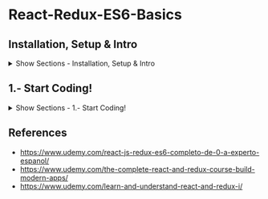# React-Redux-ES6-Basics

## Installation, Setup & Intro

<details><summary>Show Sections - Installation, Setup & Intro</summary>
<p>

### NodeJS & Npm

<details><summary>Show NodeJS & Npm</summary>
<p>
  
NodeJS - https://nodejs.org/ (Download & Install it, Long Term Support (LTS) recommended)

Check if NodeJS was correctly installed, opening a terminal and typing:
```javascript
node -v
```
</p>
</details>

### Choosing an IDE

<details><summary>Show Choosing an IDE</summary>
<p>
  
- Sublime - https://www.sublimetext.com/3
- Atom - https://atom.io/
- Visual Studio Code - https://code.visualstudio.com/

</p>
</details>

### React Docs

<details><summary>Show React Docs</summary>
<p>
  
- https://reactjs.org/
- https://github.com/facebook/react

</p>
</details>

### Babel y ES6 in CodePen 

<details><summary>Show Babel y ES6 in CodePen</summary>
<p>

#### First Steps
- Go to https://codepen.io/
- Create > New Pen > Settings > Javascript > Preprocessor - "Babel" > Quick-add - "React" > Quick-add - "React DOM"
- HelloWorld:

HTML
```javascript
<div id="root">
  
</div>
```
JS
```javascript
ReactDOM.render(<h1>Hello World!!</h1>, document.getElementById('root'));
```
#### Useful links
- https://codepen.io/
- http://babeljs.io/
- https://reactjs.org/docs/introducing-jsx.html

</p>
</details>

</p>
</details>

## 1.- Start Coding!

<details><summary>Show Sections - 1.- Start Coding!</summary>
<p>
  
### First React App

<details><summary>Show First React App</summary>
<p>

https://reactjs.org/docs/add-react-to-a-new-app.html
- VS Studio Code > View > Integrated Terminal 
```javascript
npm install -g create-react-app
create-react-app my-app

cd my-app
npm start
```

</p>
</details>

### Wireframing

<details><summary>Show Wireframing</summary>
<p>
  
- 30 Best Free Wireframing Tools 2018 - https://www.doublemesh.com/free-wireframing-tools/

#### Sample in Pencil:

WeatherLocation Component
![WeatherLocation Component](https://lh3.googleusercontent.com/pyhRr-p--K5G-jLuqVuAfKRwS3TtcaZeVtWBS4SJjXp0FYk6pgwSVi-zaEYaqyNpJS2F1XteA7AO7j7wLryj5UQbdU17nwlGfXXzP8eTaCRCpIPzw31nG5Nrq7iyGYvpjRNLF0QeivFTB3sguZGeITXfmmSzy2f7Us3041qlrRhd2_8mcyGbeqjKiLTMlqM2pwyCBEOpPt-7yqx3dwCphg3jw-2D8jP1MOh4sAYn8C9Ks2mjlrAMyOYRa5xUtARQ1IL9FieDLWr1UD0Ed2tjR5wOz-OLgM6hd7-dTM-dnRj5lK0xphpzy639oh1suSeCWflJ0vd9wALECLhMU3YMuXKMZwIXDOd_Amc6rb0MpzkD1ayuLF4NLKFGv3Ih8L30i6GUYJf2VI6pbKZM4MkLq1uXgHAIRzZLOlSV49msuuZeuom9HDhop6G45txr1JQ0QqhNUE9xbk5v99beCeDuOiTkcekjAJydJIJLbspVyNHW8o4CPiRVJlADRzMQHlKbf3rWQvmbSTXP-ovpo33ERNq_EWm5iD3HQ0CwHQjjdJMoFuV8AaSijyIj6n9hmKeM=w2462-h1746)

App Layout
![App Layout](https://lh3.googleusercontent.com/4AAYWaYNi7K5LKrx4Acn3bBdBBXhmabEie4gqCI_65POMn_y2HoMCpCOqlOH-JmbmKXq2GvYWVUr-Dp21qoKEuvriIekBGOLCkyJccqFy_oEDBXiqCd9I2bQ5xE6hnoAUkTRsPlTBOFrSKgpNChy0yJrTT9buBEoqwbk5wt8ZWhbKFQahecmViffsNYyl4edLPHQNMQANimuXuRW2jetJvHVcEFQkVVQJsogYKd4759VP8aDRAbclqo0YTZMEWl8A2ib0ceePRjlpqQI1eyq765Z3YYYQmmVUtnMtjUiktJSMpxy5c-4HKYb4BhNAgTSk_qsex9dkZDWseYTkFt6_RQb47i8HKlMABFVYZBTWBDH95cMo8Hfe_C7co0M89yqzaewcx4LHzVPb3mF9ChbOdL_Ov7YfDfzUzfTzMXQsbc1yHIz97JWexDRwRYiepI4S5j1npNPQJCkR_y2QXTX8jPMF7Nmaygp9Vm8MXaJdUdqCvSZLYlcLMdmkgDBk8uU-99jp84-D3rW4oFPTQJ1YCwFYV8XjoyptSSSKtH0G-0ZDWFI0VAmvxwNCi2joqjh=w2462-h1746)

ForecastItem Component
![ForecastItem Component](https://lh3.googleusercontent.com/KyQiwxsneZvZ1gU9eCRbZALYLEBads45i_wyAeUBdYSPNhzyu9zJ7LS8UMlp_qd_Q22RH-GlBR9jdqLIaw6J9xSzs1yxwde6K-9zUhz93KmwofJn4yJg1bFcU_rbnz6-VlV6e7FnZYRr95a-KVl9m9BIP5gMq0Wj_0mKh1LD7N4K4pdYhVgoR8vr6IZRaxy2kPA_PW6V0c1hLkVILNQNgya3Bn3HgqKXQmYoEACvmRf-5cQCdtr4WSR8eCv38Decs9e0CC1jT5uC5ter4lxhIXu5STUYfvsjapWfmO61r37qt5Iz4RMEEl1xdCyv5ERG_NtgEqR3mRgKpJzGSjE0IeRdo0Zb383IMCHGhcx2w-B7PwioG_di_-q-UTn-PxMIopkoC-zCEv1s0u7eLYVL0npRerCvHOhIEckrgR6OrpVgHux1Y4CAtCWgaQldSMd2h-3B3YmLGudjACOQIBCo0soC4HUuuJvw2cdBgAuwM7hwFsTmy6dXQdv0XY-a0pIGtwSNS_YsXh-k5QREAwYBB8921KiRBJKOlZlBY4oNLT2T2rQ0-atvPZFnuOkcg9BY=w2462-h1746)

</p>
</details>

### Plugins & Extensions

<details><summary>Show Plugins & Extensions</summary>
<p>
  
- VS Code > Extensions - "vscode-icons", "Reactjs code snippets" - Install

</p>
</details>

### ES6 Arrow Functions

<details><summary>Show ES6 Arrow Functions</summary>
<p>
  
- Go to https://codepen.io/
- Create > New Pen > Settings > Javascript > Preprocessor - "Babel" > Quick-add - "React" > Quick-add - "React DOM"

JS
```javascript
function greeting(name){
  return "Hello " + name;
}

console.log(greeting("Joe"))
```

JS - Arrow Function
```javascript
const greeting = (name) => {
  return "Hello " + name + "! (with arrow function)";
}

console.log(greeting("Joe"))
```

JS - Arrow Function - 1 Line can be with () without "return"
```javascript
const greeting = (name) => ("Hello " + name + "! (with arrow function)")

console.log(greeting("Joe"))
```

</p>
</details>

### 1.1.- WeatherApp - Functional Component

<details><summary>Show 1.1.- WeatherApp - Functional Component</summary>
<p>

/components/WeatherLocation.js
```javascript
import React from 'react';

const WeatherLocation = () => (
    <div>"Weather Location"</div>
); 

export default WeatherLocation;
```

App.js
```javascript
import React, { Component } from 'react';
import WeatherLocation from './components/WeatherLocation';
import './App.css';

class App extends Component {
  render() {
    return (
      <div className="App">
        <WeatherLocation></WeatherLocation>
      </div>
    );
  }
}

export default App;
```

</p>
</details>

### 1.2.- WeatherApp - Components & Imports

<details><summary>Show 1.2.- WeatherApp - Components & Imports</summary>
<p>
  
/components/Location.js
```javascript
import React from 'react';

const Location = () => (
    <div><h1>New York</h1></div>
);

export default Location;
```

/components/WeatherData.js
```javascript
import React from 'react';

const WeatherData = () => (<div>WeatherData</div>)

export default WeatherData;
```

/components/WeatherLocation.js
```javascript
import React        from 'react';
import Location     from './Location';
import WeatherData  from './WeatherData';

const WeatherLocation = () => (
    <div>
        <Location/>
        <WeatherData/>
    </div>
); 

export default WeatherLocation;
```

</p>
</details>

### 1.3.- WeatherApp - Components WeatherExtraInfo & WeatherTemperature

<details><summary>Show 1.3.- WeatherApp - Components WeatherExtraInfo & WeatherTemperature</summary>
<p>
  
/components/WeatherExtraInfo.js
```javascript
import React from 'react';

const WeatherExtraInfo = () => (
<div>Extra Info</div>
);

export default WeatherExtraInfo;
```

/components/WeatherTemperature.js
```javascript
import React from 'react';

const WeatherTemperature = () => (
<div><span>12 ºC</span></div>
);

export default WeatherTemperature;
```

/components/WeatherData.js
```javascript
import React                from 'react';
import WeatherTemperature   from './WeatherTemperature'
import WeatherExtraInfo     from './WeatherExtraInfo'

const WeatherData = () => (
<div>
    <WeatherTemperature/>
    <WeatherExtraInfo/>
</div>
)

export default WeatherData;
```

</p>
</details>

### 1.4.- WeatherApp - Parameter & Chrome Debugging Tools

<details><summary>Show 1.4.- WeatherApp - Parameter & Chrome Debugging Tools</summary>
<p>
  
/components/WeatherLocation.js
```javascript
import React        from 'react';
import Location     from './Location';
import WeatherData  from './WeatherData';

const WeatherLocation = () => (
    <div>
        <Location city={'New York!'}/>
        <WeatherData/>
    </div>
); 

export default WeatherLocation;
```

/components/Location.js
```javascript
import React from 'react';

const Location = (props) => {
    console.log(props);
    debugger;
    return <div><h1>New York.</h1></div>
};

export default Location;
```

Chrome > Inspect > Sources & Network

</p>
</details>

### 1.5.- WeatherApp - Parameter & Object Destructuring

<details><summary>Show 1.5.- WeatherApp - Parameter & Object Destructuring</summary>
<p>
  
/components/WeatherLocation.js
```javascript
import React        from 'react';
import Location     from './Location';
import WeatherData  from './WeatherData';

const WeatherLocation = () => (
    <div>
        <Location city={'Toronto'}/>
        <WeatherData/>
    </div>
); 

export default WeatherLocation;
```

/components/Location.js
```javascript
import React from 'react';

const Location = ({city}) => ( // destructuring
        <div>
            <h1>
                {city}
            </h1>
        </div>
);

export default Location;
```

- Destructuring assignment - https://developer.mozilla.org/en-US/docs/Web/JavaScript/Reference/Operators/Destructuring_assignment

</p>
</details>



</p>
</details>

## References
- https://www.udemy.com/react-js-redux-es6-completo-de-0-a-experto-espanol/
- https://www.udemy.com/the-complete-react-and-redux-course-build-modern-apps/
- https://www.udemy.com/learn-and-understand-react-and-redux-i/
